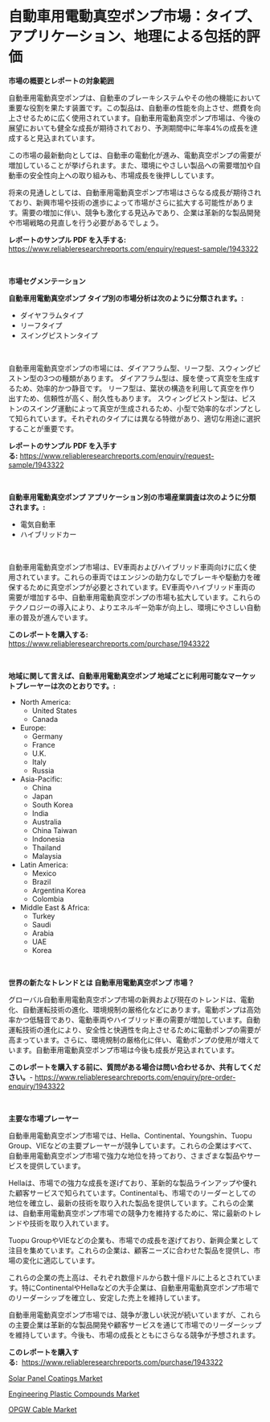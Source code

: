 <p><h1>自動車用電動真空ポンプ市場：タイプ、アプリケーション、地理による包括的評価</h1></p><p><strong>市場の概要とレポートの対象範囲</strong></p>
<p><p>自動車用電動真空ポンプは、自動車のブレーキシステムやその他の機能において重要な役割を果たす装置です。この製品は、自動車の性能を向上させ、燃費を向上させるために広く使用されています。自動車用電動真空ポンプ市場は、今後の展望においても健全な成長が期待されており、予測期間中に年率4%の成長を達成すると見込まれています。</p><p>この市場の最新動向としては、自動車の電動化が進み、電動真空ポンプの需要が増加していることが挙げられます。また、環境にやさしい製品への需要増加や自動車の安全性向上への取り組みも、市場成長を後押ししています。</p><p>将来の見通しとしては、自動車用電動真空ポンプ市場はさらなる成長が期待されており、新興市場や技術の進歩によって市場がさらに拡大する可能性があります。需要の増加に伴い、競争も激化する見込みであり、企業は革新的な製品開発や市場戦略の見直しを行う必要があるでしょう。</p></p>
<p><strong>レポートのサンプル PDF を入手する:</strong> <a href="https://www.reliableresearchreports.com/enquiry/request-sample/1943322">https://www.reliableresearchreports.com/enquiry/request-sample/1943322</a></p>
<p>&nbsp;</p>
<p><strong>市場セグメンテーション</strong></p>
<p><strong>自動車用電動真空ポンプ タイプ別の市場分析は次のように分類されます。:</strong></p>
<p><ul><li>ダイヤフラムタイプ</li><li>リーフタイプ</li><li>スイングピストンタイプ</li></ul></p>
<p>&nbsp;</p>
<p><p>自動車用電動真空ポンプの市場には、ダイアフラム型、リーフ型、スウィングピストン型の3つの種類があります。 ダイアフラム型は、膜を使って真空を生成するため、効率的かつ静音です。 リーフ型は、葉状の構造を利用して真空を作り出すため、信頼性が高く、耐久性もあります。 スウィングピストン型は、ピストンのスイング運動によって真空が生成されるため、小型で効率的なポンプとして知られています。それぞれのタイプには異なる特徴があり、適切な用途に選択することが重要です。</p></p>
<p><strong>レポートのサンプル PDF を入手する:</strong>&nbsp;<a href="https://www.reliableresearchreports.com/enquiry/request-sample/1943322">https://www.reliableresearchreports.com/enquiry/request-sample/1943322</a></p>
<p>&nbsp;</p>
<p><strong> 自動車用電動真空ポンプ アプリケーション別の市場産業調査は次のように分類されます。:</strong></p>
<p><ul><li>電気自動車</li><li>ハイブリッドカー</li></ul></p>
<p>&nbsp;</p>
<p><p>自動車用電動真空ポンプ市場は、EV車両およびハイブリッド車両向けに広く使用されています。これらの車両ではエンジンの助力なしでブレーキや駆動力を確保するために真空ポンプが必要とされています。EV車両やハイブリッド車両の需要が増加する中、自動車用電動真空ポンプの市場も拡大しています。これらのテクノロジーの導入により、よりエネルギー効率が向上し、環境にやさしい自動車の普及が進んでいます。</p></p>
<p><strong>このレポートを購入する:</strong>&nbsp; <a href="https://www.reliableresearchreports.com/purchase/1943322">https://www.reliableresearchreports.com/purchase/1943322</a></p>
<p>&nbsp;</p>
<p><strong>地域に関して言えば、自動車用電動真空ポンプ 地域ごとに利用可能なマーケットプレーヤーは次のとおりです。:</strong></p>
<p><ul>
    <li>
        North America:
        <ul>
            <li>United States</li>
            <li>Canada</li>
        </ul>
    </li>
    <li>
        Europe:
        <ul>
            <li>Germany</li>
            <li>France</li>
            <li>U.K.</li>
            <li>Italy</li>
            <li>Russia</li>
        </ul>
    </li>
    <li>
        Asia-Pacific:
        <ul>
            <li>China</li>
            <li>Japan</li>
            <li>South Korea</li>
            <li>India</li>
            <li>Australia</li>
            <li>China Taiwan</li>
            <li>Indonesia</li>
            <li>Thailand</li>
            <li>Malaysia</li>
        </ul>
    </li>
    <li>
        Latin America:
        <ul>
            <li>Mexico</li>
            <li>Brazil</li>
            <li>Argentina Korea</li>
            <li>Colombia</li>
        </ul>
    </li>
    <li>
        Middle East & Africa:
        <ul>
            <li>Turkey</li>
            <li>Saudi</li>
            <li>Arabia</li>
            <li>UAE</li>
            <li>Korea</li>
        </ul>
    </li>
    </ul></p>
<p>&nbsp;</p>
<p><strong>世界の新たなトレンドとは 自動車用電動真空ポンプ 市場？</strong></p>
<p><p>グローバル自動車用電動真空ポンプ市場の新興および現在のトレンドは、電動化、自動運転技術の進化、環境規制の厳格化などにあります。電動ポンプは高効率かつ低騒音であり、電動車両やハイブリッド車の需要が増加しています。自動運転技術の進化により、安全性と快適性を向上させるために電動ポンプの需要が高まっています。さらに、環境規制の厳格化に伴い、電動ポンプの使用が増えています。自動車用電動真空ポンプ市場は今後も成長が見込まれています。</p></p>
<p><strong>このレポートを購入する前に、質問がある場合は問い合わせるか、共有してください。</strong>- <a href="https://www.reliableresearchreports.com/enquiry/pre-order-enquiry/1943322">https://www.reliableresearchreports.com/enquiry/pre-order-enquiry/1943322</a></p>
<p>&nbsp;</p>
<p><strong>主要な市場プレーヤー</strong></p>
<p><p>自動車用電動真空ポンプ市場では、Hella、Continental、Youngshin、Tuopu Group、VIEなどの主要プレーヤーが競争しています。これらの企業はすべて、自動車用電動真空ポンプ市場で強力な地位を持っており、さまざまな製品やサービスを提供しています。</p><p>Hellaは、市場での強力な成長を遂げており、革新的な製品ラインアップや優れた顧客サービスで知られています。Continentalも、市場でのリーダーとしての地位を確立し、最新の技術を取り入れた製品を提供しています。これらの企業は、自動車用電動真空ポンプ市場での競争力を維持するために、常に最新のトレンドや技術を取り入れています。</p><p>Tuopu GroupやVIEなどの企業も、市場での成長を遂げており、新興企業として注目を集めています。これらの企業は、顧客ニーズに合わせた製品を提供し、市場の変化に適応しています。</p><p>これらの企業の売上高は、それぞれ数億ドルから数十億ドルに上るとされています。特にContinentalやHellaなどの大手企業は、自動車用電動真空ポンプ市場でのリーダーシップを確立し、安定した売上を維持しています。</p><p>自動車用電動真空ポンプ市場では、競争が激しい状況が続いていますが、これらの主要企業は革新的な製品開発や顧客サービスを通じて市場でのリーダーシップを維持しています。今後も、市場の成長とともにさらなる競争が予想されます。</p></p>
<p><strong>このレポートを購入する:</strong>&nbsp;&nbsp;<a href="https://www.reliableresearchreports.com/purchase/1943322">https://www.reliableresearchreports.com/purchase/1943322</a></p>
<p><p><a href="https://github.com/markusgodoy/Market-Research-Report-List-2/blob/main/solar-panel-coatings-market.md">Solar Panel Coatings Market</a></p><p><a href="https://github.com/arionmp/Market-Research-Report-List-2/blob/main/engineering-plastic-compounds-market.md">Engineering Plastic Compounds Market</a></p><p><a href="https://github.com/pgtimber/Market-Research-Report-List-1/blob/main/opgw-cable-market.md">OPGW Cable Market</a></p></p>